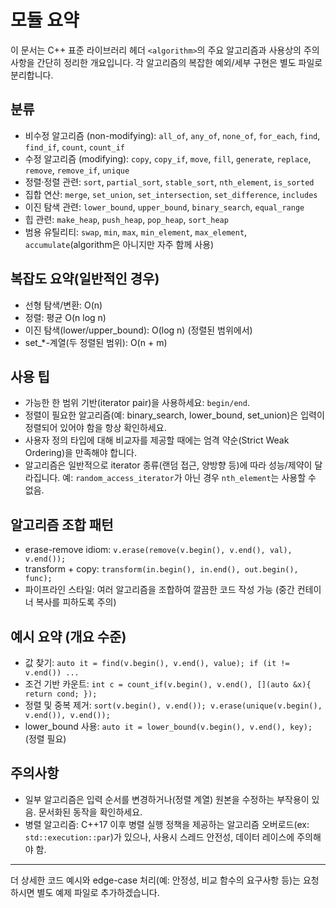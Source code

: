 
# <algorithm> 모듈 요약

이 문서는 C++ 표준 라이브러리 헤더 `<algorithm>`의 주요 알고리즘과 사용상의 주의사항을 간단히 정리한 개요입니다. 각 알고리즘의 복잡한 예외/세부 구현은 별도 파일로 분리합니다.

## 분류

- 비수정 알고리즘 (non-modifying): `all_of`, `any_of`, `none_of`, `for_each`, `find`, `find_if`, `count`, `count_if`
- 수정 알고리즘 (modifying): `copy`, `copy_if`, `move`, `fill`, `generate`, `replace`, `remove`, `remove_if`, `unique`
- 정렬·정렬 관련: `sort`, `partial_sort`, `stable_sort`, `nth_element`, `is_sorted`
- 집합 연산: `merge`, `set_union`, `set_intersection`, `set_difference`, `includes`
- 이진 탐색 관련: `lower_bound`, `upper_bound`, `binary_search`, `equal_range`
- 힙 관련: `make_heap`, `push_heap`, `pop_heap`, `sort_heap`
- 범용 유틸리티: `swap`, `min`, `max`, `min_element`, `max_element`, `accumulate`(algorithm은 아니지만 자주 함께 사용)

## 복잡도 요약(일반적인 경우)

- 선형 탐색/변환: O(n)
- 정렬: 평균 O(n log n)
- 이진 탐색(lower/upper_bound): O(log n) (정렬된 범위에서)
- set_*-계열(두 정렬된 범위): O(n + m)

## 사용 팁

- 가능한 한 범위 기반(iterator pair)을 사용하세요: `begin/end`.
- 정렬이 필요한 알고리즘(예: binary_search, lower_bound, set_union)은 입력이 정렬되어 있어야 함을 항상 확인하세요.
- 사용자 정의 타입에 대해 비교자를 제공할 때에는 엄격 약순(Strict Weak Ordering)을 만족해야 합니다.
- 알고리즘은 일반적으로 iterator 종류(랜덤 접근, 양방향 등)에 따라 성능/제약이 달라집니다. 예: `random_access_iterator`가 아닌 경우 `nth_element`는 사용할 수 없음.

## 알고리즘 조합 패턴

- erase-remove idiom: `v.erase(remove(v.begin(), v.end(), val), v.end());`
- transform + copy: `transform(in.begin(), in.end(), out.begin(), func);`
- 파이프라인 스타일: 여러 알고리즘을 조합하여 깔끔한 코드 작성 가능 (중간 컨테이너 복사를 피하도록 주의)

## 예시 요약 (개요 수준)

- 값 찾기: `auto it = find(v.begin(), v.end(), value); if (it != v.end()) ...`
- 조건 기반 카운트: `int c = count_if(v.begin(), v.end(), [](auto &x){ return cond; });`
- 정렬 및 중복 제거: `sort(v.begin(), v.end()); v.erase(unique(v.begin(), v.end()), v.end());`
- lower_bound 사용: `auto it = lower_bound(v.begin(), v.end(), key);` (정렬 필요)

## 주의사항

- 일부 알고리즘은 입력 순서를 변경하거나(정렬 계열) 원본을 수정하는 부작용이 있음. 문서화된 동작을 확인하세요.
- 병렬 알고리즘: C++17 이후 병렬 실행 정책을 제공하는 알고리즘 오버로드(ex: `std::execution::par`)가 있으나, 사용시 스레드 안전성, 데이터 레이스에 주의해야 함.

---

더 상세한 코드 예시와 edge-case 처리(예: 안정성, 비교 함수의 요구사항 등)는 요청하시면 별도 예제 파일로 추가하겠습니다.

